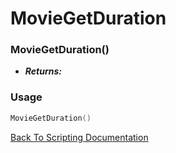 # MovieGetDuration

### MovieGetDuration()
- ***Returns:*** 

### Usage

```Lua
MovieGetDuration()
```


[Back To Scripting Documentation](../README.md)
